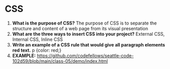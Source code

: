 # CSS
1. **What is the purpose of CSS?** The purpose of CSS is to separate the structure and content of a web page from its visual presentation
2. **What are the three ways to insert CSS into your project?** External CSS, Internal CSS, Inline CSS
3. **Write an example of a CSS rule that would give all paragraph elements red text.** p {color: red;}
4. **EXAMPLE:** https://github.com/codefellows/seattle-code-102d59/blob/main/class-05/demo/index.html
